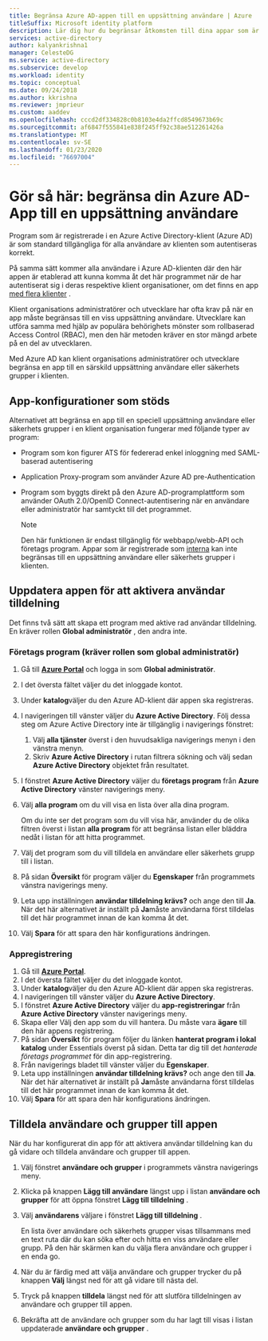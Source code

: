 ```yaml
---
title: Begränsa Azure AD-appen till en uppsättning användare | Azure
titleSuffix: Microsoft identity platform
description: Lär dig hur du begränsar åtkomsten till dina appar som är registrerade i Azure AD till en vald uppsättning användare.
services: active-directory
author: kalyankrishna1
manager: CelesteDG
ms.service: active-directory
ms.subservice: develop
ms.workload: identity
ms.topic: conceptual
ms.date: 09/24/2018
ms.author: kkrishna
ms.reviewer: jmprieur
ms.custom: aaddev
ms.openlocfilehash: cccd2df334828c0b8103e4da2ffcd8549673b69c
ms.sourcegitcommit: af6847f555841e838f245ff92c38ae512261426a
ms.translationtype: MT
ms.contentlocale: sv-SE
ms.lasthandoff: 01/23/2020
ms.locfileid: "76697004"
---
```

# <a name="how-to-restrict-your-azure-ad-app-to-a-set-of-users"></a>Gör så här: begränsa din Azure AD-App till en uppsättning användare

Program som är registrerade i en Azure Active Directory-klient (Azure AD) är som standard tillgängliga för alla användare av klienten som autentiseras korrekt.

På samma sätt kommer alla användare i Azure AD-klienten där den här appen är etablerad att kunna komma åt det här programmet när de har autentiserat sig i deras respektive klient organisationer, om det finns en app [med flera klienter](howto-convert-app-to-be-multi-tenant.md) .

Klient organisations administratörer och utvecklare har ofta krav på när en app måste begränsas till en viss uppsättning användare. Utvecklare kan utföra samma med hjälp av populära behörighets mönster som rollbaserad Access Control (RBAC), men den här metoden kräver en stor mängd arbete på en del av utvecklaren.

Med Azure AD kan klient organisations administratörer och utvecklare begränsa en app till en särskild uppsättning användare eller säkerhets grupper i klienten.

## <a name="supported-app-configurations"></a>App-konfigurationer som stöds

Alternativet att begränsa en app till en speciell uppsättning användare eller säkerhets grupper i en klient organisation fungerar med följande typer av program:

- Program som kon figurer ATS för federerad enkel inloggning med SAML-baserad autentisering
- Application Proxy-program som använder Azure AD pre-Authentication
- Program som byggts direkt på den Azure AD-programplattform som använder OAuth 2.0/OpenID Connect-autentisering när en användare eller administratör har samtyckt till det programmet.

     > [!NOTE]
     > Den här funktionen är endast tillgänglig för webbapp/webb-API och företags program. Appar som är registrerade som [interna](quickstart-v1-integrate-apps-with-azure-ad.md) kan inte begränsas till en uppsättning användare eller säkerhets grupper i klienten.

## <a name="update-the-app-to-enable-user-assignment"></a>Uppdatera appen för att aktivera användar tilldelning

Det finns två sätt att skapa ett program med aktive rad användar tilldelning. En kräver rollen **Global administratör** , den andra inte.

### <a name="enterprise-applications-requires-the-global-administrator-role"></a>Företags program (kräver rollen som global administratör)

1. Gå till [**Azure Portal**](https://portal.azure.com/) och logga in som **Global administratör**.
1. I det översta fältet väljer du det inloggade kontot. 
1. Under **katalog**väljer du den Azure AD-klient där appen ska registreras.
1. I navigeringen till vänster väljer du **Azure Active Directory**. Följ dessa steg om Azure Active Directory inte är tillgänglig i navigerings fönstret:

    1. Välj **alla tjänster** överst i den huvudsakliga navigerings menyn i den vänstra menyn.
    1. Skriv **Azure Active Directory** i rutan filtrera sökning och välj sedan **Azure Active Directory** objektet från resultatet.

1. I fönstret **Azure Active Directory** väljer du **företags program** från **Azure Active Directory** vänster navigerings meny.
1. Välj **alla program** om du vill visa en lista över alla dina program.

     Om du inte ser det program som du vill visa här, använder du de olika filtren överst i listan **alla program** för att begränsa listan eller bläddra nedåt i listan för att hitta programmet.

1. Välj det program som du vill tilldela en användare eller säkerhets grupp till i listan.
1. På sidan **Översikt** för program väljer du **Egenskaper** från programmets vänstra navigerings meny.
1. Leta upp inställningen **användar tilldelning krävs?** och ange den till **Ja**. När det här alternativet är inställt på **Ja**måste användarna först tilldelas till det här programmet innan de kan komma åt det.
1. Välj **Spara** för att spara den här konfigurations ändringen.

### <a name="app-registration"></a>Appregistrering

1. Gå till [**Azure Portal**](https://portal.azure.com/).
1. I det översta fältet väljer du det inloggade kontot. 
1. Under **katalog**väljer du den Azure AD-klient där appen ska registreras.
1. I navigeringen till vänster väljer du **Azure Active Directory**.
1. I fönstret **Azure Active Directory** väljer du **app-registreringar** från **Azure Active Directory** vänster navigerings meny.
1. Skapa eller Välj den app som du vill hantera. Du måste vara **ägare** till den här appens registrering.
1. På sidan **Översikt** för program följer du länken **hanterat program i lokal katalog** under Essentials överst på sidan. Detta tar dig till det _hanterade företags programmet_ för din app-registrering.
1. Från navigerings bladet till vänster väljer du **Egenskaper**.
1. Leta upp inställningen **användar tilldelning krävs?** och ange den till **Ja**. När det här alternativet är inställt på **Ja**måste användarna först tilldelas till det här programmet innan de kan komma åt det.
1. Välj **Spara** för att spara den här konfigurations ändringen.

## <a name="assign-users-and-groups-to-the-app"></a>Tilldela användare och grupper till appen

När du har konfigurerat din app för att aktivera användar tilldelning kan du gå vidare och tilldela användare och grupper till appen.

1. Välj fönstret **användare och grupper** i programmets vänstra navigerings meny.
1. Klicka på knappen **Lägg till användare** längst upp i listan **användare och grupper** för att öppna fönstret **Lägg till tilldelning** .
1. Välj **användarens** väljare i fönstret **Lägg till tilldelning** . 

     En lista över användare och säkerhets grupper visas tillsammans med en text ruta där du kan söka efter och hitta en viss användare eller grupp. På den här skärmen kan du välja flera användare och grupper i en enda go.

1. När du är färdig med att välja användare och grupper trycker du på knappen **Välj** längst ned för att gå vidare till nästa del.
1. Tryck på knappen **tilldela** längst ned för att slutföra tilldelningen av användare och grupper till appen. 
1. Bekräfta att de användare och grupper som du har lagt till visas i listan uppdaterade **användare och grupper** .

